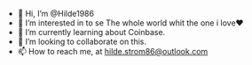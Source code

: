 - 👋 Hi, I’m @Hilde1986
- 👀 I’m interested in to se The whole world whit the one i love❤️
- 🌱 I’m currently learning about Coinbase.
- 💞️ I’m looking to collaborate on this.
- 📫 How to reach me, at hilde.strom86@outlook.com

<!---
Hilde1986/Hilde1986 is a ✨ special ✨ repository because its `README.md` (this file) appears on your GitHub profile.
You can click the Preview link to take a look at your changes.
--->
